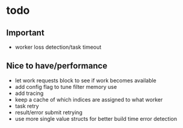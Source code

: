 

# todo

## Important
- worker loss detection/task timeout

## Nice to have/performance
- let work requests block to see if work becomes available
- add config flag to tune filter memory use
- add tracing
- keep a cache of which indices are assigned to what worker
- task retry
- result/error submit retrying
- use more single value structs for better build time error detection
